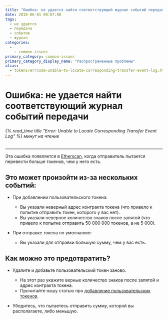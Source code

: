 ```yaml
---
title: "Ошибка: не удается найти соответствующий журнал событий передачи"
date: 2018-06-01 00:07:00
tags:
  - не удается
  - передача
  - событие
  - журнал
categories:
  - 
    - common-issues
primary_category: common-issues
primary_category_display_name: "Распространенные проблемы"
alias:
  - tokens/errcode-unable-to-locate-corresponding-transfer-event-log.html
---
```


# **Ошибка: не удается найти соответствующий журнал событий передачи**

###### {% read_time title "Error: Unable to Locate Corresponding Transfer Event Log" %} минут на чтение

* * *

Эта ошибка появляется в [Etherscan](https//www.etherscan.io/), когда отправитель пытается перевести больше токенов, чем у него есть.

## **Это может произойти из-за нескольких событий:**

* При добавлении пользовательского токена:
    
    * Вы указали неверный адрес контракта токена (что привело к попытке отправить токен, которого у вас нет).
    * Вы указали неверное количество знаков после запятой (что привело к попытке отправить 50 000 000 токенов, а не 5 000).

* При отправке токена по умолчанию:
    
    * Вы указали для отправки большую сумму, чем у вас есть.

## **Как можно это предотвратить?**

* Удалите и добавьте пользовательский токен заново.
    
    * На этот раз укажите верные количество знаков после запятой и адрес контракта токена.
    * Прочитайте нашу статью про [добавление пользовательских токенов](/@@@@@@/tokens/how-to-add-custom-token/).

* Убедитесь, что пытаетесь отправить сумму, которой вы располагаете, либо меньшую.